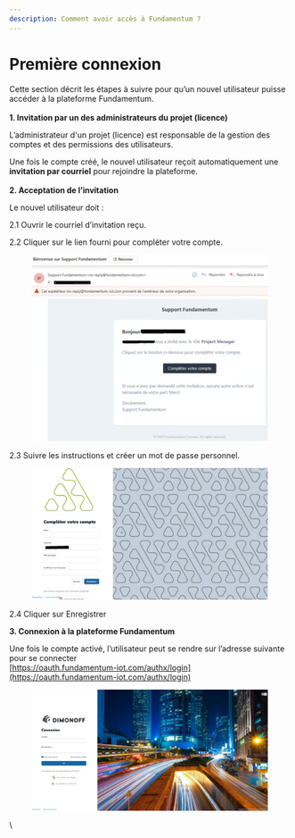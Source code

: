 ```yaml
---
description: Comment avoir accès à Fundamentum ?
---
```


# Première connexion

Cette section décrit les étapes à suivre pour qu’un nouvel utilisateur puisse accéder à la plateforme Fundamentum.\
\
**1. Invitation par un des administrateurs du projet (licence)**

L’administrateur d'un projet (licence) est responsable de la gestion des comptes et des permissions des utilisateurs.

Une fois le compte créé, le nouvel utilisateur reçoit automatiquement une **invitation par courriel** pour rejoindre la plateforme.\
\
**2. Acceptation de l’invitation**

Le nouvel utilisateur doit :

2.1 Ouvrir le courriel d’invitation reçu.

2.2 Cliquer sur le lien fourni pour compléter votre compte.

<figure><img src=".gitbook/assets/image (3).png" alt=""><figcaption></figcaption></figure>

2.3 Suivre les instructions et créer un mot de passe personnel.

<figure><img src=".gitbook/assets/image (4).png" alt=""><figcaption></figcaption></figure>

2.4 Cliquer sur Enregistrer

**3. Connexion à la plateforme Fundamentum**&#x20;

Une fois le compte activé, l’utilisateur peut se rendre sur l’adresse suivante pour se connecter\
[https://oauth.fundamentum-iot.com/authx/login](https://oauth.fundamentum-iot.com/authx/login)

<figure><img src=".gitbook/assets/image (5).png" alt=""><figcaption></figcaption></figure>

\
